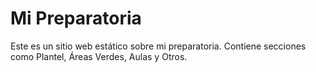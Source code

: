 # Mi Preparatoria

Este es un sitio web estático sobre mi preparatoria. Contiene secciones como Plantel, Áreas Verdes, Aulas y Otros.